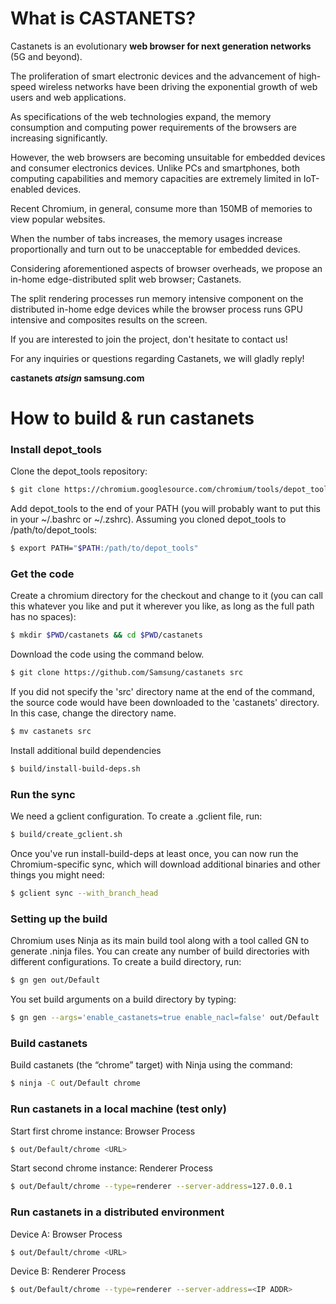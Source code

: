 
# What is CASTANETS?
Castanets is an evolutionary **web browser for next generation networks** (5G and beyond).

The proliferation of smart electronic devices and the advancement of high-speed wireless networks have been driving the exponential growth of web users and web applications. 

As specifications of the web technologies expand, the memory consumption and computing power requirements of the browsers are increasing significantly.

However, the web browsers are becoming unsuitable for embedded devices and consumer electronics devices. Unlike PCs and smartphones, both computing capabilities and memory capacities are extremely limited in IoT-enabled devices.

Recent Chromium, in general, consume more than 150MB of memories to view popular websites. 

When the number of tabs increases, the memory usages increase proportionally and turn out to be unacceptable for embedded devices.

Considering aforementioned aspects of browser overheads, we propose an in-home edge-distributed split web browser; Castanets. 

The split rendering processes run memory intensive component on the distributed in-home edge devices while the browser process runs GPU intensive and composites results on the screen.

If you are interested to join the project, don't hesitate to contact us!

For any inquiries or questions regarding Castanets, we will gladly reply!

**castanets _atsign_ samsung.com**

# How to build & run castanets


### Install depot_tools


Clone the depot_tools repository:

```sh
$ git clone https://chromium.googlesource.com/chromium/tools/depot_tools.git
```

Add depot_tools to the end of your PATH (you will probably want to put this in your ~/.bashrc or ~/.zshrc). Assuming you cloned depot_tools to /path/to/depot_tools:

```sh
$ export PATH="$PATH:/path/to/depot_tools"
```


### Get the code


Create a chromium directory for the checkout and change to it (you can call this whatever you like and put it wherever you like, as long as the full path has no spaces):

```sh
$ mkdir $PWD/castanets && cd $PWD/castanets
```

Download the code using the command below.

```sh
$ git clone https://github.com/Samsung/castanets src
```

If you did not specify the 'src' directory name at the end of the command, the source code would have been downloaded to the 'castanets' directory. In this case, change the directory name.

```sh
$ mv castanets src
```

Install additional build dependencies

```sh
$ build/install-build-deps.sh
```


### Run the sync

We need a gclient configuration. To create a .gclient file, run:

```sh
$ build/create_gclient.sh
```

Once you've run install-build-deps at least once, you can now run the Chromium-specific sync, which will download additional binaries and other things you might need:

```sh
$ gclient sync --with_branch_head
```


### Setting up the build


Chromium uses Ninja as its main build tool along with a tool called GN to generate .ninja files. You can create any number of build directories with different configurations. To create a build directory, run:

```sh
$ gn gen out/Default
```

You set build arguments on a build directory by typing:

```sh
$ gn gen --args='enable_castanets=true enable_nacl=false' out/Default
```


### Build castanets


Build castanets (the “chrome” target) with Ninja using the command:

```sh
$ ninja -C out/Default chrome
```


### Run castanets in a local machine (test only)

Start first chrome instance: Browser Process

```sh
$ out/Default/chrome <URL>
```

Start second chrome instance: Renderer Process

```sh
$ out/Default/chrome --type=renderer --server-address=127.0.0.1
```

### Run castanets in a distributed environment


Device A: Browser Process

```sh
$ out/Default/chrome <URL>
```

Device B: Renderer Process

```sh
$ out/Default/chrome --type=renderer --server-address=<IP ADDR>
```
